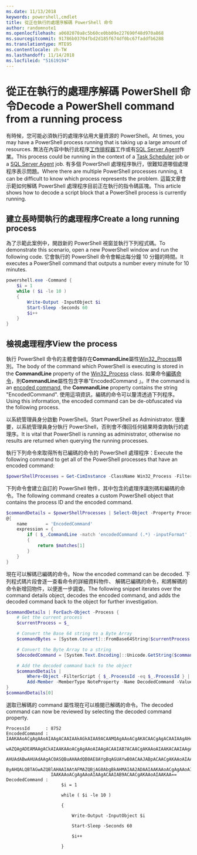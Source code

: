 ```yaml
---
ms.date: 11/13/2018
keywords: powershell,cmdlet
title: 從正在執行的處理序解碼 PowerShell 命令
author: randomnote1
ms.openlocfilehash: a0602070a8c5b60ce0bb09e227690f48d970a868
ms.sourcegitcommit: 91786b03704fbd2d185f674df0bc67faddfb6288
ms.translationtype: MTE95
ms.contentlocale: zh-TW
ms.lasthandoff: 11/14/2018
ms.locfileid: "51619194"
---
```

# <a name="decode-a-powershell-command-from-a-running-process"></a><span data-ttu-id="c2d8f-103">從正在執行的處理序解碼 PowerShell 命令</span><span class="sxs-lookup"><span data-stu-id="c2d8f-103">Decode a PowerShell command from a running process</span></span>

<span data-ttu-id="c2d8f-104">有時候，您可能必須執行的處理序佔用大量資源的 PowerShell。</span><span class="sxs-lookup"><span data-stu-id="c2d8f-104">At times, you may have a PowerShell process running that is taking up a large amount of resources.</span></span>
<span data-ttu-id="c2d8f-105">無法在內容中執行此程序[工作排程器][]工作或有[SQL Server Agent][]作業。</span><span class="sxs-lookup"><span data-stu-id="c2d8f-105">This process could be running in the context of a [Task Scheduler][] job or a [SQL Server Agent][] job.</span></span> <span data-ttu-id="c2d8f-106">有多個 PowerShell 處理程序執行，很難知道哪個處理程序表示問題。</span><span class="sxs-lookup"><span data-stu-id="c2d8f-106">Where there are multiple PowerShell processes running, it can be difficult to know which process represents the problem.</span></span> <span data-ttu-id="c2d8f-107">這篇文章會示範如何解碼 PowerShell 處理程序目前正在執行的指令碼區塊。</span><span class="sxs-lookup"><span data-stu-id="c2d8f-107">This article shows how to decode a script block that a PowerShell process is currently running.</span></span>

## <a name="create-a-long-running-process"></a><span data-ttu-id="c2d8f-108">建立長時間執行的處理程序</span><span class="sxs-lookup"><span data-stu-id="c2d8f-108">Create a long running process</span></span>

<span data-ttu-id="c2d8f-109">為了示範此案例中，開啟新的 PowerShell 視窗並執行下列程式碼。</span><span class="sxs-lookup"><span data-stu-id="c2d8f-109">To demonstrate this scenario, open a new PowerShell window and run the following code.</span></span> <span data-ttu-id="c2d8f-110">它會執行的 PowerShell 命令會輸出每分鐘 10 分鐘的時間。</span><span class="sxs-lookup"><span data-stu-id="c2d8f-110">It executes a PowerShell command that outputs a number every minute for 10 minutes.</span></span>

```powershell
powershell.exe -Command {
    $i = 1
    while ( $i -le 10 )
    {
        Write-Output -InputObject $i
        Start-Sleep -Seconds 60
        $i++
    }
}
```

## <a name="view-the-process"></a><span data-ttu-id="c2d8f-111">檢視處理程序</span><span class="sxs-lookup"><span data-stu-id="c2d8f-111">View the process</span></span>

<span data-ttu-id="c2d8f-112">執行 PowerShell 命令的主體會儲存在**CommandLine**屬性[Win32_Process][]類別。</span><span class="sxs-lookup"><span data-stu-id="c2d8f-112">The body of the command which PowerShell is executing is stored in the **CommandLine** property of the [Win32_Process][] class.</span></span> <span data-ttu-id="c2d8f-113">如果命令[編碼命令][]，則**CommandLine**屬性包含字串"EncodedCommand 」。</span><span class="sxs-lookup"><span data-stu-id="c2d8f-113">If the command is an [encoded command][], the **CommandLine** property contains the string "EncodedCommand".</span></span> <span data-ttu-id="c2d8f-114">使用這項資訊，編碼的命令可以釐清透過下列程序。</span><span class="sxs-lookup"><span data-stu-id="c2d8f-114">Using this information, the encoded command can be de-obfuscated via the following process.</span></span>

<span data-ttu-id="c2d8f-115">以系統管理員身分啟動 PowerShell。</span><span class="sxs-lookup"><span data-stu-id="c2d8f-115">Start PowerShell as Administrator.</span></span> <span data-ttu-id="c2d8f-116">很重要，以系統管理員身分執行 PowerShell，否則會不傳回任何結果時查詢執行的處理序。</span><span class="sxs-lookup"><span data-stu-id="c2d8f-116">It is vital that PowerShell is running as administrator, otherwise no results are returned when querying the running processes.</span></span>

<span data-ttu-id="c2d8f-117">執行下列命令來取得所有已編碼的命令的 PowerShell 處理程序：</span><span class="sxs-lookup"><span data-stu-id="c2d8f-117">Execute the following command to get all of the PowerShell processes that have an encoded command:</span></span>

```powershell
$powerShellProcesses = Get-CimInstance -ClassName Win32_Process -Filter 'CommandLine LIKE "%EncodedCommand%"'
```

<span data-ttu-id="c2d8f-118">下列命令會建立自訂的 PowerShell 物件，其中包含的處理序識別碼和編碼的命令。</span><span class="sxs-lookup"><span data-stu-id="c2d8f-118">The following command creates a custom PowerShell object that contains the process ID and the encoded command.</span></span>

```powershell
$commandDetails = $powerShellProcesses | Select-Object -Property ProcessId,
@{
    name       = 'EncodedCommand'
    expression = {
        if ( $_.CommandLine -match 'encodedCommand (.*) -inputFormat' )
        {
            return $matches[1]
        }
    }
}
```

<span data-ttu-id="c2d8f-119">現在可以解碼已編碼的命令。</span><span class="sxs-lookup"><span data-stu-id="c2d8f-119">Now the encoded command can be decoded.</span></span> <span data-ttu-id="c2d8f-120">下列程式碼片段會逐一查看命令的詳細資料物件、 解碼已編碼的命令，和將解碼的命令新增回物件，以便進一步調查。</span><span class="sxs-lookup"><span data-stu-id="c2d8f-120">The following snippet iterates over the command details object, decodes the encoded command, and adds the decoded command back to the object for further investigation.</span></span>

```powershell
$commandDetails | ForEach-Object -Process {
    # Get the current process
    $currentProcess = $_

    # Convert the Base 64 string to a Byte Array
    $commandBytes = [System.Convert]::FromBase64String($currentProcess.EncodedCommand)

    # Convert the Byte Array to a string
    $decodedCommand = [System.Text.Encoding]::Unicode.GetString($commandBytes)

    # Add the decoded command back to the object
    $commandDetails |
        Where-Object -FilterScript { $_.ProcessId -eq $_.ProcessId } |
        Add-Member -MemberType NoteProperty -Name DecodedCommand -Value $decodedCommand
}
$commandDetails[0]
```

<span data-ttu-id="c2d8f-121">選取已解碼的 command 屬性現在可以檢閱已解碼的命令。</span><span class="sxs-lookup"><span data-stu-id="c2d8f-121">The decoded command can now be reviewed by selecting the decoded command property.</span></span>

```output
ProcessId      : 8752
EncodedCommand : IAAKAAoACgAgAAoAIAAgACAAIAAkAGkAIAA9ACAAMQAgAAoACgAKACAACgAgACAAIAAgAHcAaABpAGwAZQAgACgAIAAkAGkAIAAtAG
                 wAZQAgADEAMAAgACkAIAAKAAoACgAgAAoAIAAgACAAIAB7ACAACgAKAAoAIAAKACAAIAAgACAAIAAgACAAIABXAHIAaQB0AGUALQBP
                 AHUAdABwAHUAdAAgAC0ASQBuAHAAdQB0AE8AYgBqAGUAYwB0ACAAJABpACAACgAKAAoAIAAKACAAIAAgACAAIAAgACAAIABTAHQAYQ
                 ByAHQALQBTAGwAZQBlAHAAIAAtAFMAZQBjAG8AbgBkAHMAIAA2ADAAIAAKAAoACgAgAAoAIAAgACAAIAAgACAAIAAgACQAaQArACsA
                 IAAKAAoACgAgAAoAIAAgACAAIAB9ACAACgAKAAoAIAAKAA==
DecodedCommand :
                     $i = 1

                     while ( $i -le 10 )

                     {

                         Write-Output -InputObject $i

                         Start-Sleep -Seconds 60

                         $i++

                     }
```

[工作排程器]: /windows/desktop/TaskSchd/task-scheduler-start-page
[Task Scheduler]: /windows/desktop/TaskSchd/task-scheduler-start-page
[SQL Server Agent]: /sql/ssms/agent/sql-server-agent
[Win32_Process]: /windows/desktop/CIMWin32Prov/win32-process
[編碼命令]: /powershell/scripting/core-powershell/console/powershell.exe-command-line-help#-encodedcommand-
[encoded command]: /powershell/scripting/core-powershell/console/powershell.exe-command-line-help#-encodedcommand-
